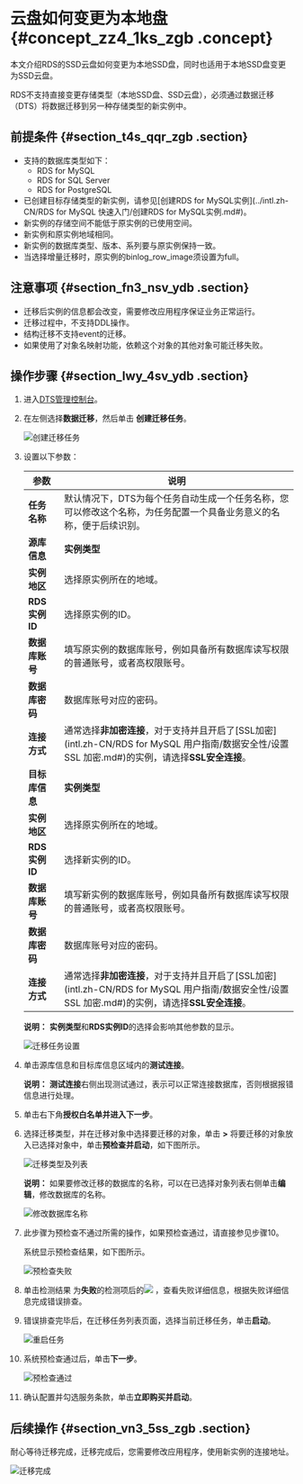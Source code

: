 # 云盘如何变更为本地盘 {#concept_zz4_1ks_zgb .concept}

本文介绍RDS的SSD云盘如何变更为本地SSD盘，同时也适用于本地SSD盘变更为SSD云盘。

RDS不支持直接变更存储类型（本地SSD盘、SSD云盘），必须通过数据迁移（DTS）将数据迁移到另一种存储类型的新实例中。

## 前提条件 {#section_t4s_qqr_zgb .section}

-   支持的数据库类型如下：
    -   RDS for MySQL
    -   RDS for SQL Server
    -   RDS for PostgreSQL
-   已创建目标存储类型的新实例，请参见[创建RDS for MySQL实例](../intl.zh-CN/RDS for MySQL 快速入门/创建RDS for MySQL实例.md#)。
-   新实例的存储空间不能低于原实例的已使用空间。
-   新实例和原实例地域相同。
-   新实例的数据库类型、版本、系列要与原实例保持一致。
-   当选择增量迁移时，原实例的binlog\_row\_image须设置为full。

## 注意事项 {#section_fn3_nsv_ydb .section}

-   迁移后实例的信息都会改变，需要修改应用程序保证业务正常运行。
-   迁移过程中，不支持DDL操作。
-   结构迁移不支持event的迁移。
-   如果使用了对象名映射功能，依赖这个对象的其他对象可能迁移失败。

## 操作步骤 {#section_lwy_4sv_ydb .section}

1.  进入[DTS管理控制台](http://dts.console.aliyun.com/)。
2.  在左侧选择**数据迁移**，然后单击 **创建迁移任务**。

    ![创建迁移任务](http://static-aliyun-doc.oss-cn-hangzhou.aliyuncs.com/assets/img/135620/155194222640136_zh-CN.png)

3.  设置以下参数：

    |参数|说明|
    |--|--|
    |**任务名称**|默认情况下，DTS为每个任务自动生成一个任务名称，您可以修改这个名称，为任务配置一个具备业务意义的名称，便于后续识别。|
    |**源库信息**|**实例类型**|选择**RDS实例**。|
    |**实例地区**|选择原实例所在的地域。|
    |**RDS实例ID**|选择原实例的ID。|
    |**数据库账号**|填写原实例的数据库账号，例如具备所有数据库读写权限的普通账号，或者高权限账号。|
    |**数据库密码**|数据库账号对应的密码。|
    |**连接方式**|通常选择**非加密连接**，对于支持并且开启了[SSL加密](intl.zh-CN/RDS for MySQL 用户指南/数据安全性/设置 SSL 加密.md#)的实例，请选择**SSL安全连接**。|
    |**目标库信息**|**实例类型**|选择**RDS实例**。|
    |**实例地区**|选择原实例所在的地域。|
    |**RDS实例ID**|选择新实例的ID。|
    |**数据库账号**|填写新实例的数据库账号，例如具备所有数据库读写权限的普通账号，或者高权限账号。|
    |**数据库密码**|数据库账号对应的密码。|
    |**连接方式**|通常选择**非加密连接**，对于支持并且开启了[SSL加密](intl.zh-CN/RDS for MySQL 用户指南/数据安全性/设置 SSL 加密.md#)的实例，请选择**SSL安全连接**。|

    **说明：** **实例类型**和**RDS实例ID**的选择会影响其他参数的显示。

    ![迁移任务设置](http://static-aliyun-doc.oss-cn-hangzhou.aliyuncs.com/assets/img/135620/155194222640108_zh-CN.png)

4.  单击源库信息和目标库信息区域内的**测试连接**。

    **说明：** **测试连接**右侧出现测试通过，表示可以正常连接数据库，否则根据报错信息进行处理。

5.  单击右下角**授权白名单并进入下一步**。
6.  选择迁移类型，并在迁移对象中选择要迁移的对象，单击 **\>** 将要迁移的对象放入已选择对象中，单击**预检查并启动**，如下图所示。

    ![迁移类型及列表](http://static-aliyun-doc.oss-cn-hangzhou.aliyuncs.com/assets/img/135620/155194222640110_zh-CN.png)

    **说明：** 如果要修改迁移的数据库的名称，可以在已选择对象列表右侧单击**编辑**，修改数据库的名称。

    ![修改数据库名称](http://static-aliyun-doc.oss-cn-hangzhou.aliyuncs.com/assets/img/135620/155194222640111_zh-CN.png)

7.  此步骤为预检查不通过所需的操作，如果预检查通过，请直接参见步骤10。

    系统显示预检查结果，如下图所示。

    ![预检查失败](http://static-aliyun-doc.oss-cn-hangzhou.aliyuncs.com/assets/img/135620/155194222640132_zh-CN.png)

8.  单击检测结果 为**失败**的检测项后的![](http://static-aliyun-doc.oss-cn-hangzhou.aliyuncs.com/assets/img/135620/155194222640130_zh-CN.png) ，查看失败详细信息，根据失败详细信息完成错误排查。
9.  错误排查完毕后，在迁移任务列表页面，选择当前迁移任务，单击**启动**。

    ![重启任务](http://static-aliyun-doc.oss-cn-hangzhou.aliyuncs.com/assets/img/135620/155194222640134_zh-CN.png)

10. 系统预检查通过后，单击**下一步**。

    ![预检查通过](http://static-aliyun-doc.oss-cn-hangzhou.aliyuncs.com/assets/img/135620/155194222640131_zh-CN.png)

11. 确认配置并勾选服务条款，单击**立即购买并启动**。

## 后续操作 {#section_vn3_5ss_zgb .section}

耐心等待迁移完成，迁移完成后，您需要修改应用程序，使用新实例的连接地址。

![迁移完成](http://static-aliyun-doc.oss-cn-hangzhou.aliyuncs.com/assets/img/135620/155194222640140_zh-CN.png)

